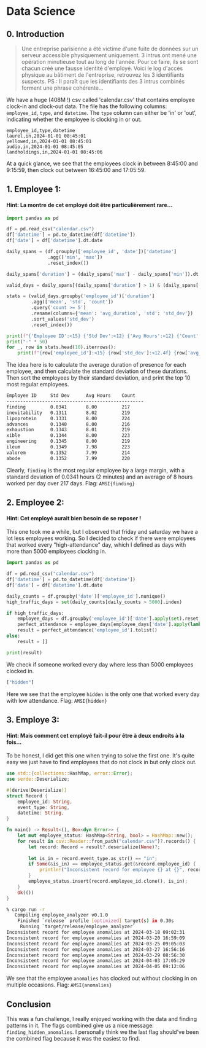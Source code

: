 # Data Science
## 0. Introduction


> Une entreprise parisienne a été victime d'une fuite de données sur un serveur accessible physiquement uniquement. 3 intrus ont mené une opération minutieuse tout au long de l'année. Pour ce faire, ils se sont chacun créé une fausse identité d'employé. Voici le log d'accès physique au bâtiment de l'entreprise, retrouvez les 3 identifiants suspects. PS : Il paraît que les identifiants des 3 intrus combinés forment une phrase cohérente...


We have a huge (408M !) csv called 'calendar.csv' that contains employee clock-in and clock-out data. The file has the following columns: `employee_id`, `type`, and `datetime`. The `type` column can either be 'in' or 'out', indicating whether the employee is clocking in or out.


```csv
employee_id,type,datetime
laurel,in,2024-01-01 08:45:01
yellowed,in,2024-01-01 08:45:01
audio,in,2024-01-01 08:45:05
landholdings,in,2024-01-01 08:45:06
```

At a quick glance, we see that the employees clock in between 8:45:00 and 9:15:59, then clock out between 16:45:00 and 17:05:59.

## 1. Employee 1:

#### Hint: La montre de cet employé doit être particulièrement rare...
```py
import pandas as pd

df = pd.read_csv("calendar.csv")
df['datetime'] = pd.to_datetime(df['datetime'])
df['date'] = df['datetime'].dt.date

daily_spans = (df.groupby(['employee_id', 'date'])['datetime']
               .agg(['min', 'max'])
               .reset_index())

daily_spans['duration'] = (daily_spans['max'] - daily_spans['min']).dt.total_seconds() / 3600

valid_days = daily_spans[(daily_spans['duration'] > 1) & (daily_spans['duration'] <= 16)]

stats = (valid_days.groupby('employee_id')['duration']
         .agg(['mean', 'std', 'count'])
         .query('count >= 5')
         .rename(columns={'mean': 'avg_duration', 'std': 'std_dev'})
         .sort_values('std_dev')
         .reset_index())

print(f"{'Employee ID':<15} {'Std Dev':<12} {'Avg Hours':<12} {'Count':<8}")
print("-" * 50)
for _, row in stats.head(10).iterrows():
    print(f"{row['employee_id']:<15} {row['std_dev']:<12.4f} {row['avg_duration']:<12.2f} {row['count']:<8.0f}")
```
The idea here is to calculate the average duration of presence for each employee, and then calculate the standard deviation of these durations.
Then sort the employees by their standard deviation, and print the top 10 most regular employees.

```bash
Employee ID     Std Dev      Avg Hours    Count   
--------------------------------------------------
finding         0.0341       8.00         217     
inevitability   0.1311       8.02         219     
lipoprotein     0.1331       8.00         224     
advances        0.1340       8.00         216     
exhaustion      0.1343       8.01         219     
xible           0.1344       8.00         223     
engineering     0.1345       8.00         219     
ileum           0.1349       7.98         223     
valorem         0.1352       7.99         214     
abode           0.1352       7.99         220 
```

Clearly, `finding` is the most regular employee by a large margin, with a standard deviation of 0.0341 hours (2 minutes) and an average of 8 hours worked per day over 217 days.
Flag: `AMSI{finding}`

## 2. Employee 2:

#### Hint: Cet employé aurait bien besoin de se reposer !


This one took me a while, but I observed that friday and saturday we have a lot less employees working.
So I decided to check if there were employees that worked every "high-attendance" day, which I defined as days with more than 5000 employees clocking in.

```py
import pandas as pd

df = pd.read_csv("calendar.csv")
df['datetime'] = pd.to_datetime(df['datetime'])
df['date'] = df['datetime'].dt.date

daily_counts = df.groupby('date')['employee_id'].nunique()
high_traffic_days = set(daily_counts[daily_counts > 5000].index)

if high_traffic_days:
    employee_days = df.groupby('employee_id')['date'].apply(set).reset_index()
    perfect_attendance = employee_days[employee_days['date'].apply(lambda x: high_traffic_days.issubset(x))]
    result = perfect_attendance['employee_id'].tolist()
else:
    result = []

print(result)
```
We check if someone worked every day where less than 5000 employees clocked in.

```bash
["hidden"]
```

Here we see that the employee `hidden` is the only one that worked every day with low attendance.
Flag: `AMSI{hidden}`

## 3. Employe 3:

#### Hint: Mais comment cet employé fait-il pour être à deux endroits à la fois...
To be honest, I did get this one when trying to solve the first one.
It's quite easy we just have to find employees that do not clock in but only clock out.
```rust
use std::{collections::HashMap, error::Error};
use serde::Deserialize;

#[derive(Deserialize)]
struct Record {
    employee_id: String,
    event_type: String,
    datetime: String,
}

fn main() -> Result<(), Box<dyn Error>> {
    let mut employee_status: HashMap<String, bool> = HashMap::new();
    for result in csv::Reader::from_path("calendar.csv")?.records() {
        let record: Record = result?.deserialize(None)?;
        
        let is_in = record.event_type.as_str() == "in";
        if Some(&is_in) == employee_status.get(&record.employee_id) {
            println!("Inconsistent record for employee {} at {}", record.employee_id, record.datetime);
        }
        employee_status.insert(record.employee_id.clone(), is_in);
    }
    Ok(())
}
```

```bash
% cargo run -r
   Compiling employee_analyzer v0.1.0
    Finished `release` profile [optimized] target(s) in 0.30s
     Running `target/release/employee_analyzer`
Inconsistent record for employee anomalies at 2024-03-18 09:02:31
Inconsistent record for employee anomalies at 2024-03-20 16:59:09
Inconsistent record for employee anomalies at 2024-03-25 09:05:03
Inconsistent record for employee anomalies at 2024-03-27 16:56:16
Inconsistent record for employee anomalies at 2024-03-29 08:56:30
Inconsistent record for employee anomalies at 2024-04-03 17:05:29
Inconsistent record for employee anomalies at 2024-04-05 09:12:06
```

We see that the employee `anomalies` has clocked out without clocking in on multiple occasions.
Flag: `AMSI{anomalies}`

## Conclusion
This was a fun challenge, I really enjoyed working with the data and finding patterns in it.
The flags combined give us a nice message: `finding_hidden_anomalies`.
I personally think we the last flag should've been the combined flag because it was the easiest to find.